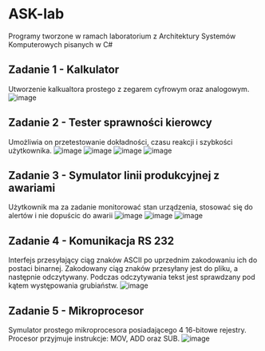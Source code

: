 # ASK-lab
Programy tworzone w ramach laboratorium z Architektury Systemów Komputerowych pisanych w C#

## Zadanie 1 - Kalkulator ##
Utworzenie kalkualtora prostego z zegarem cyfrowym oraz analogowym.
![image](https://github.com/user-attachments/assets/caecd81c-5e4c-43bd-898e-b82ac416bd76)

## Zadanie 2 - Tester sprawności kierowcy ##
Umożliwia on przetestowanie dokładności, czasu reakcji i szybkości użytkownika.
![image](https://github.com/user-attachments/assets/ccad3342-ba44-4627-bf83-e23cdccd2128)
![image](https://github.com/user-attachments/assets/8a2a519c-7ba3-4b5f-8ec0-89c1ae64b783)
![image](https://github.com/user-attachments/assets/897fcbf3-6fae-4b14-b92c-adbd12bbdd31)
![image](https://github.com/user-attachments/assets/d8a34454-8765-47d7-9231-a10962dfe079)

## Zadanie 3 - Symulator linii produkcyjnej z awariami ##
Użytkownik ma za zadanie monitorować stan urządzenia, stosować się do alertów i nie dopuścic do awarii
![image](https://github.com/user-attachments/assets/1340deea-7bc0-43e5-bd5a-ace1153194cb)
![image](https://github.com/user-attachments/assets/f123b360-83a0-4602-9952-ef0d38f8319f)
![image](https://github.com/user-attachments/assets/0fed750c-69ec-4754-8d51-846b5ae6a67d)

## Zadanie 4 - Komunikacja RS 232 ##
Interfejs przesyłający ciąg znaków ASCII po uprzednim zakodowaniu ich do postaci binarnej. Zakodowany ciąg znaków przesyłany jest do pliku, a następnie odczytywany. Podczas odczytywania tekst jest sprawdzany pod kątem występowania grubiaństw.
![image](https://github.com/user-attachments/assets/62491ec0-e0ef-4a37-a714-896b7614c82c)

## Zadanie 5 - Mikroprocesor ##
Symulator prostego mikroprocesora posiadającego 4 16-bitowe rejestry. Procesor przyjmuje instrukcje: MOV, ADD oraz SUB. 
![image](https://github.com/user-attachments/assets/38aab585-2194-4483-a535-6e27f17caf07)








